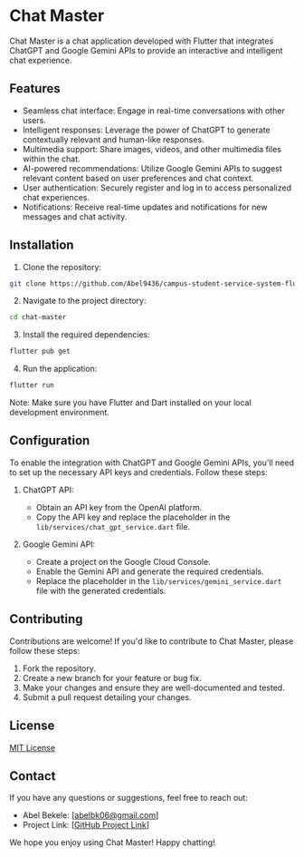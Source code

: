 
# Chat Master

Chat Master is a chat application developed with Flutter that integrates ChatGPT and Google Gemini APIs to provide an interactive and intelligent chat experience.

## Features

- Seamless chat interface: Engage in real-time conversations with other users.
- Intelligent responses: Leverage the power of ChatGPT to generate contextually relevant and human-like responses.
- Multimedia support: Share images, videos, and other multimedia files within the chat.
- AI-powered recommendations: Utilize Google Gemini APIs to suggest relevant content based on user preferences and chat context.
- User authentication: Securely register and log in to access personalized chat experiences.
- Notifications: Receive real-time updates and notifications for new messages and chat activity.

## Installation

1. Clone the repository:

```bash
git clone https://github.com/Abel9436/campus-student-service-system-flutter.git
```

2. Navigate to the project directory:

```bash
cd chat-master
```

3. Install the required dependencies:

```bash
flutter pub get
```

4. Run the application:

```bash
flutter run
```

Note: Make sure you have Flutter and Dart installed on your local development environment.

## Configuration

To enable the integration with ChatGPT and Google Gemini APIs, you'll need to set up the necessary API keys and credentials. Follow these steps:

1. ChatGPT API:

   - Obtain an API key from the OpenAI platform.
   - Copy the API key and replace the placeholder in the `lib/services/chat_gpt_service.dart` file.

2. Google Gemini API:

   - Create a project on the Google Cloud Console.
   - Enable the Gemini API and generate the required credentials.
   - Replace the placeholder in the `lib/services/gemini_service.dart` file with the generated credentials.

## Contributing

Contributions are welcome! If you'd like to contribute to Chat Master, please follow these steps:

1. Fork the repository.
2. Create a new branch for your feature or bug fix.
3. Make your changes and ensure they are well-documented and tested.
4. Submit a pull request detailing your changes.

## License

[MIT License](LICENSE)

## Contact

If you have any questions or suggestions, feel free to reach out:

- Abel Bekele: [abelbk06@gmail.com]
- Project Link: [[GitHub Project Link](https://github.com/Abel9436/campus-student-service-system-flutter.git)]

We hope you enjoy using Chat Master! Happy chatting!

